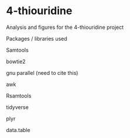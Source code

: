 # 4-thiouridine
Analysis and figures for the 4-thiouridine project

Packages / libraries used

Samtools

bowtie2

gnu parallel (need to cite this)

awk

Rsamtools

tidyverse

plyr

data.table
